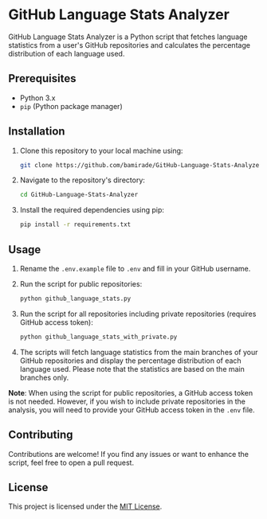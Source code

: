 # GitHub Language Stats Analyzer

GitHub Language Stats Analyzer is a Python script that fetches language statistics from a user's GitHub repositories and calculates the percentage distribution of each language used.

## Prerequisites

- Python 3.x
- `pip` (Python package manager)

## Installation

1. Clone this repository to your local machine using:
    ```bash
    git clone https://github.com/bamirade/GitHub-Language-Stats-Analyzer.git
    ```

2. Navigate to the repository's directory:
    ```bash
    cd GitHub-Language-Stats-Analyzer
    ```

3. Install the required dependencies using pip:
    ```bash
    pip install -r requirements.txt
    ```

## Usage

1. Rename the `.env.example` file to `.env` and fill in your GitHub username.

2. Run the script for public repositories:
    ```bash
    python github_language_stats.py
    ```

3. Run the script for all repositories including private repositories (requires GitHub access token):
    ```bash
    python github_language_stats_with_private.py
    ```

4. The scripts will fetch language statistics from the main branches of your GitHub repositories and display the percentage distribution of each language used. Please note that the statistics are based on the main branches only.

**Note**: When using the script for public repositories, a GitHub access token is not needed. However, if you wish to include private repositories in the analysis, you will need to provide your GitHub access token in the `.env` file.

## Contributing

Contributions are welcome! If you find any issues or want to enhance the script, feel free to open a pull request.

## License

This project is licensed under the [MIT License](LICENSE).
